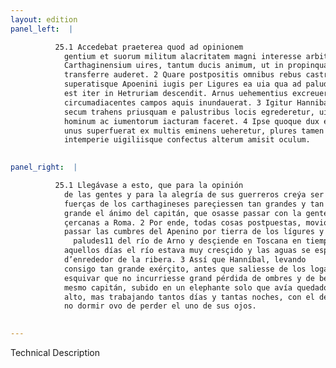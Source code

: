 ```yaml
---
layout: edition
panel_left:  |

          25.1 Accedebat praeterea quod ad opinionem
            gentium et suorum militum alacritatem magni interesse arbitrabatur tantas uideri
            Carthaginensium uires, tantum ducis animum, ut in propinquas Romanae urbi regiones arma
            transferre auderet. 2 Quare postpositis omnibus rebus castra mouit,
            superatisque Apoenini iugis per Ligures ea uia qua ad paludes ac planiciem fluminis Arni
            est iter in Hetruriam descendit. Arnus uehementius excreuerat per eos dies, atque omnes
            circumadiacentes campos aquis inundauerat. 3 Igitur Hannibal tantum exercitum
            secum trahens priusquam e palustribus locis egrederetur, uitare non potuit quin ingentem
            hominum ac iumentorum iacturam faceret. 4 Ipse quoque dux etsi elephanto, qui
            unus superfuerat ex multis eminens ueheretur, plures tamen dies ac noctes aeris
            intemperie uigiliisque confectus alterum amisit oculum.
        

panel_right:  |

          25.1 Llegávase a esto, que para la opinión
            de las gentes y para la alegría de sus guerreros creýa ser muy provechoso que las
            fuerças de los carthagineses pareçiessen tan grandes y tan
            grande el ánimo del capitán, que osasse passar con la gente de armas en las tierras
            çercanas a Roma. 2 Por ende, todas cosas postpuestas, movió el real y fue
            passar las cumbres del Apenino por tierra de los lígures y aquella vía que va a las
              paludes11 del río de Arno y desçiende en Toscana en tiempo que por
            aquellos días el río estava muy cresçido y las aguas se esparzían por todos los campos
            d’enrededor de la ribera. 3 Assí que Hanníbal, levando
            consigo tan grande exérçito, antes que saliesse de los logares paludosos no pudo
            esquivar que no incurriesse grand pérdida de ombres y de bestias. 4 Y el
            mesmo capitán, subido en un elephante solo que avía quedado de muchos, yva puesto en
            alto, mas trabajando tantos días y tantas noches, con el destempramiento del ayre y el
            no dormir ovo de perder el uno de sus ojos.
        

---
```


 Technical Description 